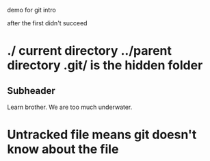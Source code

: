 demo
for git intro

after the first didn't succeed 


# ./ current directory ../parent directory .git/ is the hidden folder

## Subheader 

Learn brother. We are too much underwater. 

# Untracked file means git doesn't know about the file 